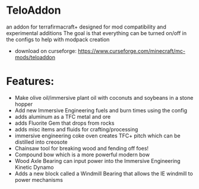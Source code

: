 # TeloAddon
an addon for terrafirmacraft+ designed for mod compatibility and experimental additions
The goal is that everything can be turned on/off in the configs to help with modpack creation
* download on curseforge: https://www.curseforge.com/minecraft/mc-mods/teloaddon
# Features:
* Make olive oil/immersive plant oil with coconuts and soybeans in a stone hopper
* Add new Immersive Engineering fuels and burn times using the config
* adds aluminum as a TFC metal and ore
* adds Fluorite Gem that drops from rocks
* adds misc items and fluids for crafting/processing
* immersive engineering coke oven creates TFC+ pitch which can be distilled into creosote
* Chainsaw tool for breaking wood and fending off foes!
* Compound bow which is a more powerful modern bow
* Wood Axle Bearing can input power into the Immersive Engineering Kinetic Dynamo
* Adds a new block called a Windmill Bearing that allows the IE windmill to power mechanisms
